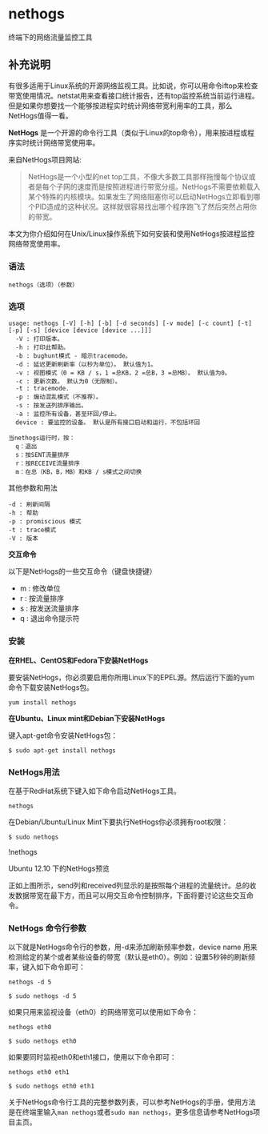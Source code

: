 nethogs
===

终端下的网络流量监控工具

## 补充说明

有很多适用于Linux系统的开源网络监视工具。比如说，你可以用命令iftop来检查带宽使用情况。netstat用来查看接口统计报告，还有top监控系统当前运行进程。但是如果你想要找一个能够按进程实时统计网络带宽利用率的工具，那么NetHogs值得一看。

 **NetHogs** 是一个开源的命令行工具（类似于Linux的top命令），用来按进程或程序实时统计网络带宽使用率。

来自NetHogs项目网站:

> NetHogs是一个小型的net top工具，不像大多数工具那样拖慢每个协议或者是每个子网的速度而是按照进程进行带宽分组。NetHogs不需要依赖载入某个特殊的内核模块。如果发生了网络阻塞你可以启动NetHogs立即看到哪个PID造成的这种状况。这样就很容易找出哪个程序跑飞了然后突然占用你的带宽。

本文为你介绍如何在Unix/Linux操作系统下如何安装和使用NetHogs按进程监控网络带宽使用率。


###  语法 

```shell
nethogs（选项）（参数）
```
###  选项 

```shell
usage: nethogs [-V] [-h] [-b] [-d seconds] [-v mode] [-c count] [-t] [-p] [-s] [device [device [device ...]]]
  -V : 打印版本。
  -h : 打印此帮助。
  -b : bughunt模式 - 暗示tracemode。
  -d : 延迟更新刷新率（以秒为单位）。 默认值为1。
  -v : 视图模式（0 = KB / s，1 =总KB，2 =总B，3 =总MB）。 默认值为0。
  -c : 更新次数。 默认为0（无限制）。
  -t : tracemode.
  -p : 煽动混乱模式（不推荐）。
  -s : 按发送列排序输出。
  -a : 监控所有设备，甚至环回/停止。
  device : 要监控的设备。 默认是所有接口启动和运行，不包括环回

当nethogs运行时，按：
  q：退出
  s：按SENT流量排序
  r：按RECEIVE流量排序
  m：在总（KB，B，MB）和KB / s模式之间切换
```

其他参数和用法

```shell
-d : 刷新间隔
-h : 帮助
-p : promiscious 模式
-t : trace模式 
-V : 版本
```

**交互命令**

以下是NetHogs的一些交互命令（键盘快捷键）

*   m : 修改单位
*   r : 按流量排序
*   s : 按发送流量排序
*   q : 退出命令提示符

### 安装

**在RHEL、CentOS和Fedora下安装NetHogs**

要安装NetHogs，你必须要启用你所用Linux下的EPEL源。然后运行下面的yum命令下载安装NetHogs包。

```shell
yum install nethogs
```

**在Ubuntu、Linux mint和Debian下安装NetHogs**

键入apt-get命令安装NetHogs包：

```shell
$ sudo apt-get install nethogs
```

###  NetHogs用法 

在基于RedHat系统下键入如下命令启动NetHogs工具。

```shell
nethogs
```

在Debian/Ubuntu/Linux Mint下要执行NetHogs你必须拥有root权限：

```shell
$ sudo nethogs
```

!nethogs

Ubuntu 12.10 下的NetHogs预览

正如上图所示，send列和received列显示的是按照每个进程的流量统计。总的收发数据带宽在最下方，而且可以用交互命令控制排序，下面将要讨论这些交互命令。

###  NetHogs 命令行参数 

以下就是NetHogs命令行的参数，用-d来添加刷新频率参数，device name 用来检测给定的某个或者某些设备的带宽（默认是eth0）。例如：设置5秒钟的刷新频率，键入如下命令即可：

```shell
nethogs -d 5
```

```shell
$ sudo nethogs -d 5
```

如果只用来监视设备（eth0）的网络带宽可以使用如下命令：

```shell
nethogs eth0
```

```shell
$ sudo nethogs eth0
```

如果要同时监视eth0和eth1接口，使用以下命令即可：

```shell
nethogs eth0 eth1
```

```shell
$ sudo nethogs eth0 eth1

```

关于NetHogs命令行工具的完整参数列表，可以参考NetHogs的手册，使用方法是在终端里输入`man nethogs`或者`sudo man nethogs`，更多信息请参考NetHogs项目主页。


<!-- Linux命令行搜索引擎：https://github.com/wsdo/linux-complete-guide.git -->
